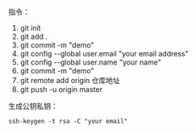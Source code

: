 指令：

1. git init
2. git add .
3. git commit -m "demo"
4. git config --global user.email "your email address"
5. git config --global user.name "your name"
6. git commit -m "demo"
7. git remote add origin 仓库地址
8. git push -u origin master



生成公钥私钥：

```
ssh-keygen -t rsa -C "your email"
```


